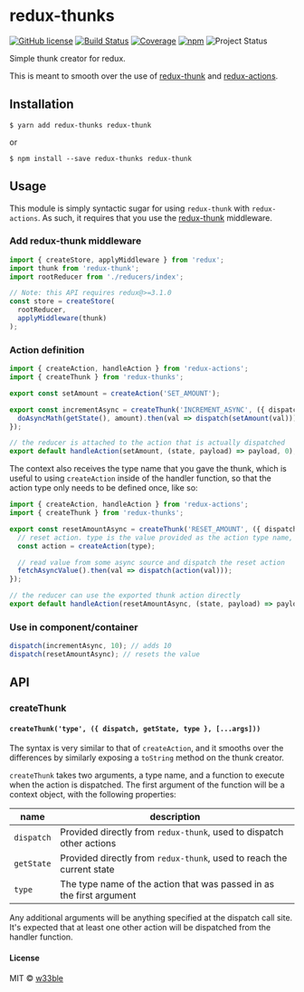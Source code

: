 # redux-thunks

[![GitHub license](https://img.shields.io/badge/license-MIT-blue.svg)](https://raw.githubusercontent.com/w33ble/redux-thunks/master/LICENSE)
[![Build Status](https://travis-ci.org/w33ble/redux-thunks.svg?branch=master)](https://travis-ci.org/w33ble/redux-thunks)
[![Coverage](https://img.shields.io/codecov/c/github/w33ble/redux-thunks.svg)](https://codecov.io/gh/w33ble/redux-thunks)
[![npm](https://img.shields.io/npm/v/redux-thunks.svg)](https://www.npmjs.com/package/redux-thunks)
![Project Status](https://img.shields.io/badge/status-stable-brightgreen.svg)

Simple thunk creator for redux.

This is meant to smooth over the use of [redux-thunk](https://github.com/gaearon/redux-thunk) and [redux-actions](https://github.com/acdlite/redux-actions). 

## Installation

```
$ yarn add redux-thunks redux-thunk
```

or

```
$ npm install --save redux-thunks redux-thunk
```

## Usage

This module is simply syntactic sugar for using `redux-thunk` with `redux-actions`. As such, it requires that you use the [redux-thunk](https://www.npmjs.com/package/redux-thunk) middleware.

### Add redux-thunk middleware

```js
import { createStore, applyMiddleware } from 'redux';
import thunk from 'redux-thunk';
import rootReducer from './reducers/index';

// Note: this API requires redux@>=3.1.0
const store = createStore(
  rootReducer,
  applyMiddleware(thunk)
);
```

### Action definition

```js
import { createAction, handleAction } from 'redux-actions';
import { createThunk } from 'redux-thunks';

export const setAmount = createAction('SET_AMOUNT');

export const incrementAsync = createThunk('INCREMENT_ASYNC', ({ dispatch, getState }, amount) => {
  doAsyncMath(getState(), amount).then(val => dispatch(setAmount(val)));
});

// the reducer is attached to the action that is actually dispatched
export default handleAction(setAmount, (state, payload) => payload, 0);
```

The context also receives the type name that you gave the thunk, which is useful to using `createAction` inside of the handler function, so that the action type only needs to be defined once, like so:

```js
import { createAction, handleAction } from 'redux-actions';
import { createThunk } from 'redux-thunks';

export const resetAmountAsync = createThunk('RESET_AMOUNT', ({ dispatch, type }) => {
  // reset action. type is the value provided as the action type name, 'RESET_AMOUNT'
  const action = createAction(type);

  // read value from some async source and dispatch the reset action
  fetchAsyncValue().then(val => dispatch(action(val)));
});

// the reducer can use the exported thunk action directly
export default handleAction(resetAmountAsync, (state, payload) => payload, 0);
```

### Use in component/container

```js
dispatch(incrementAsync, 10); // adds 10
dispatch(resetAmountAsync); // resets the value
```

## API

### createThunk

#### `createThunk('type', ({ dispatch, getState, type }, [...args]))`

The syntax is very similar to that of `createAction`, and it smooths over the differences by similarly exposing a `toString` method on the thunk creator. 

`createThunk` takes two arguments, a type name, and a function to execute when the action is dispatched. The first argument of the function will be a context object, with the following properties:

name | description
---- | -----------
`dispatch` | Provided directly from `redux-thunk`, used to dispatch other actions
`getState` | Provided directly from `redux-thunk`, used to reach the current state
`type` | The type name of the action that was passed in as the first argument

 Any additional arguments will be anything specified at the dispatch call site. It's expected that at least one other action will be dispatched from the handler function.

#### License

MIT © [w33ble](https://github.com/w33ble)